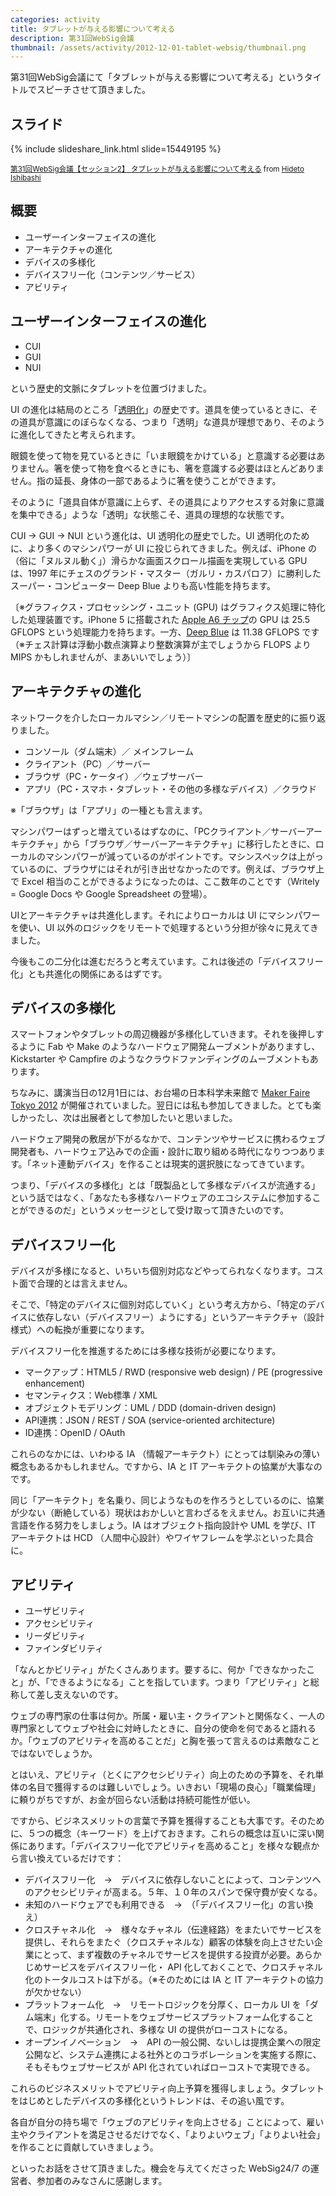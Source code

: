 ```yaml
---
categories: activity
title: タブレットが与える影響について考える
description: 第31回WebSig会議
thumbnail: /assets/activity/2012-12-01-tablet-websig/thumbnail.png
---
```


第31回WebSig会議にて「タブレットが与える影響について考える」というタイトルでスピーチさせて頂きました。

## スライド

{% include slideshare_link.html slide=15449195 %}

<small><a href="//www.slideshare.net/HidetoIshibashi/websig-31st-zerobase-v07-final-note" title="第31回WebSig会議【セッション2】 タブレットが与える影響について考える" target="_blank">第31回WebSig会議【セッション2】 タブレットが与える影響について考える</a> from <a href="//www.slideshare.net/HidetoIshibashi" target="_blank">Hideto Ishibashi</a></small>

## 概要

- ユーザーインターフェイスの進化
- アーキテクチャの進化
- デバイスの多様化
- デバイスフリー化（コンテンツ／サービス）
- アビリティ

<h2>ユーザーインターフェイスの進化</h2>

<ul>
<li>CUI</li>
<li>GUI</li>
<li>NUI</li>
</ul>

<p>という歴史的文脈にタブレットを位置づけました。</p>

<p>UI の進化は結局のところ「<a href="http://zerobase.jp/blog/2012/10/post_113.html">透明化</a>」の歴史です。道具を使っているときに、その道具が意識にのぼらなくなる、つまり「透明」な道具が理想であり、そのように進化してきたと考えられます。</p>

<p>眼鏡を使って物を見ているときに「いま眼鏡をかけている」と意識する必要はありません。箸を使って物を食べるときにも、箸を意識する必要はほとんどありません。指の延長、身体の一部であるように箸を使うことができます。</p>

<p>そのように「道具自体が意識に上らず、その道具によりアクセスする対象に意識を集中できる」ような「透明」な状態こそ、道具の理想的な状態です。</p>

<p>CUI → GUI → NUI という進化は、UI 透明化の歴史でした。UI 透明化のために、より多くのマシンパワーが UI に投じられてきました。例えば、iPhone の（俗に「ヌルヌル動く」）滑らかな画面スクロール描画を実現している GPU は、1997 年にチェスのグランド・マスター（ガルリ・カスパロフ）に勝利したスーパー・コンピューター Deep Blue よりも高い性能を持ちます。</p>

<p>〔※グラフィクス・プロセッシング・ユニット (GPU) はグラフィクス処理に特化した処理装置です。iPhone 5 に搭載された <a href="http://ja.wikipedia.org/wiki/Apple_A6">Apple A6 チップ</a>の GPU は 25.5 GFLOPS という処理能力を持ちます。一方、<a href="http://en.wikipedia.org/wiki/Deep_Blue_(chess_computer)">Deep Blue</a> は 11.38 GFLOPS です（※チェス計算は浮動小数点演算より整数演算が主でしょうから FLOPS より MIPS かもしれませんが、まあいいでしょう）〕</p>

<h2>アーキテクチャの進化</h2>

<p>ネットワークを介したローカルマシン／リモートマシンの配置を歴史的に振り返りました。</p>

<ul>
<li>コンソール（ダム端末）／ メインフレーム</li>
<li>クライアント（PC）／サーバー</li>
<li>ブラウザ（PC・ケータイ）／ウェブサーバー</li>
<li>アプリ（PC・スマホ・タブレット・その他の多様なデバイス）／クラウド</li>
</ul>

<p>※「ブラウザ」は「アプリ」の一種とも言えます。</p>

<p>マシンパワーはずっと増えているはずなのに、「PCクライアント／サーバーアーキテクチャ」から「ブラウザ／サーバーアーキテクチャ」に移行したときに、ローカルのマシンパワーが減っているのがポイントです。マシンスペックは上がっているのに、ブラウザにはそれが引き出せなかったのです。例えば、ブラウザ上で Excel 相当のことができるようになったのは、ここ数年のことです（Writely = Google Docs や Google Spreadsheet の登場）。</p>

<p>UIとアーキテクチャは共進化します。それによりローカルは UI にマシンパワーを使い、UI 以外のロジックをリモートで処理するという分担が徐々に見えてきました。</p>

<p>今後もこの二分化は進むだろうと考えています。これは後述の「デバイスフリー化」とも共進化の関係にあるはずです。</p>

<h2>デバイスの多様化</h2>

<p>スマートフォンやタブレットの周辺機器が多様化していきます。それを後押しするように Fab や Make のようなハードウェア開発ムーブメントがありますし、 Kickstarter や Campfire のようなクラウドファンディングのムーブメントもあります。</p>

<p>ちなみに、講演当日の12月1日には、お台場の日本科学未来館で <a href="http://makezine.jp/">Maker Faire Tokyo 2012</a> が開催されていました。翌日には私も参加してきました。とても楽しかったし、次は出展者として参加したいと思いました。</p>

<p>ハードウェア開発の敷居が下がるなかで、コンテンツやサービスに携わるウェブ開発者も、ハードウェア込みでの企画・設計に取り組める時代になりつつあります。「ネット連動デバイス」を作ることは現実的選択肢になってきています。</p>

<p>つまり、「デバイスの多様化」とは「既製品として多様なデバイスが流通する」という話ではなく、「あなたも多様なハードウェアのエコシステムに参加することができるのだ」というメッセージとして受け取って頂きたいのです。</p>

<h2>デバイスフリー化</h2>

<p>デバイスが多様になると、いちいち個別対応などやってられなくなります。コスト面で合理的とは言えません。</p>

<p>そこで、「特定のデバイスに個別対応していく」という考え方から、「特定のデバイスに依存しない（デバイスフリー）ようにする」というアーキテクチャ（設計様式）への転換が重要になります。</p>

<p>デバイスフリー化を推進するためには多様な技術が必要になります。</p>

<ul>
<li>マークアップ：HTML5 / RWD (responsive web design) / PE (progressive enhancement)</li>
<li>セマンティクス：Web標準 / XML</li>
<li>オブジェクトモデリング：UML / DDD (domain-driven design)</li>
<li>API連携：JSON / REST / SOA (service-oriented architecture)</li>
<li>ID連携：OpenID / OAuth</li>
</ul>

<p>これらのなかには、いわゆる IA （情報アーキテクト）にとっては馴染みの薄い概念もあるかもしれません。ですから、IA と IT アーキテクトの協業が大事なのです。</p>

<p>同じ「アーキテクト」を名乗り、同じようなものを作ろうとしているのに、協業が少ない（断絶している）現状はおかしいと言わざるをえません。お互いに共通言語を作る努力をしましょう。IA はオブジェクト指向設計や UML を学び、IT アーキテクトは HCD （人間中心設計）やワイヤフレームを学ぶといった具合に。</p>

<h2>アビリティ</h2>

<ul>
<li>ユーザビリティ</li>
<li>アクセシビリティ</li>
<li>リーダビリティ</li>
<li>ファインダビリティ</li>
</ul>

<p>「なんとかビリティ」がたくさんあります。要するに、何か「できなかったこと」が、「できるようになる」ことを指しています。つまり「アビリティ」と総称して差し支えないのです。</p>

<p>ウェブの専門家の仕事は何か。所属・雇い主・クライアントと関係なく、一人の専門家としてウェブや社会に対峙したときに、自分の使命を何であると語れるか。「ウェブのアビリティを高めることだ」と胸を張って言えるのは素敵なことではないでしょうか。</p>

<p>とはいえ、アビリティ（とくにアクセシビリティ）向上のための予算を、それ単体の名目で獲得するのは難しいでしょう。いきおい「現場の良心」「職業倫理」に頼りがちですが、お金が回らない活動は持続可能性が低い。</p>

<p>ですから、ビジネスメリットの言葉で予算を獲得することも大事です。そのために、５つの概念（キーワード）を上げておきます。これらの概念は互いに深い関係にあります。「デバイスフリー化でアビリティを高めること」を様々な観点から言い換えているだけです：</p>

<ul>
<li>デバイスフリー化　→　デバイスに依存しないことによって、コンテンツへのアクセシビリティが高まる。５年、１０年のスパンで保守費が安くなる。</li>
<li>未知のハードウェアでも利用できる　→　（「デバイスフリー化」の言い換え）</li>
<li>クロスチャネル化　→　様々なチャネル（伝達経路）をまたいでサービスを提供し、それらをまたぐ（クロスチャネルな）顧客の体験を向上させたい企業にとって、まず複数のチャネルでサービスを提供する投資が必要。あらかじめサービスをデバイスフリー化・ API 化しておくことで、クロスチャネル化のトータルコストは下がる。（※そのためには IA と IT アーキテクトの協力が欠かせない）</li>
<li>プラットフォーム化　→　リモートロジックを分厚く、ローカル UI を「ダム端末」化する。リモートをウェブサービスプラットフォーム化することで、ロジックが共通化され、多様な UI  の提供がローコストになる。</li>
<li>オープンイノベーション　→　API の一般公開、ないしは提携企業への限定公開など、システム連携による社外とのコラボレーションを実施する際に、そもそもウェブサービスが API 化されていればローコストで実現できる。</li>
</ul>

<p>これらのビジネスメリットでアビリティ向上予算を獲得しましょう。タブレットをはじめとしたデバイスの多様化というトレンドは、その追い風です。</p>

<p>各自が自分の持ち場で「ウェブのアビリティを向上させる」ことによって、雇い主やクライアントを満足させるだけでなく、「よりよいウェブ」「よりよい社会」を作ることに貢献していきましょう。</p>

<p>といったお話をさせて頂きました。機会を与えてくださった WebSig24/7 の運営者、参加者のみなさんに感謝します。</p>

